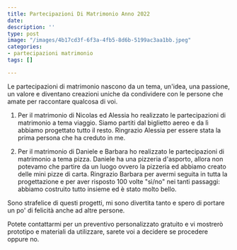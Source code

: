 ```yaml
---
title: Partecipazioni Di Matrimonio Anno 2022
date: 
description: ''
type: post
image: "/images/4b17cd3f-6f3a-4fb5-8d6b-5199ac3aa1bb.jpeg"
categories:
- partecipazioni matrimonio
tags: []

---
```

Le partecipazioni di matrimonio nascono da un tema, un'idea, una passione, un valore e diventano creazioni uniche da condividere con le persone che amate per raccontare qualcosa di voi.

1) Per il matrimonio di Nicolas ed Alessia ho realizzato le partecipazioni di matrimonio a tema viaggio. Siamo partiti dal biglietto aereo e da lì abbiamo progettato tutto il resto. Ringrazio Alessia per essere stata la prima persona che ha creduto in me.

2) Per il matrimonio di Daniele e Barbara ho realizzato le partecipazioni di matrimonio a tema pizza. Daniele ha una pizzeria d'asporto, allora non potevamo che partire da un luogo ovvero la pizzeria ed abbiamo creato delle mini pizze di carta. Ringrazio Barbara per avermi seguita in tutta la progettazione e per aver risposto 100 volte "sì/no" nei tanti passaggi: abbiamo costruito tutto insieme ed è stato molto bello.

Sono strafelice di questi progetti, mi sono divertita tanto e spero di portare un po' di felicità anche ad altre persone.

Potete contattarmi per un preventivo personalizzato gratuito e vi mostrerò prototipo e materiali da utilizzare, sarete voi a decidere se procedere oppure no.